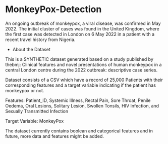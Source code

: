 # MonkeyPox-Detection

An ongoing outbreak of monkeypox, a viral disease, was confirmed in May 2022. The initial cluster of cases was found in the United Kingdom, where the first case was detected in London on 6 May 2022 in a patient with a recent travel history from Nigeria.

- About the Dataset

This is a SYNTHETIC dataset generated based on a study published by thebmj: Clinical features and novel presentations of human monkeypox in a central London centre during the 2022 outbreak: descriptive case series.

Dataset consists of a CSV which have a record of 25,000 Patients with their corresponding features and a target variable indicating if the patient has monkeypox or not.

Features: Patient_ID, Systemic Illness, Rectal Pain, Sore Throat, Penile Oedema, Oral Lesions, Solitary Lesion, Swollen Tonsils, HIV Infection, and Sexually Transmitted Infection

Target Variable: MonkeyPox

The dataset currently contains boolean and categorical features and in future, more data and features might be added.


